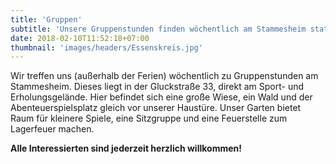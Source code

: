 ```yaml
---
title: 'Gruppen'
subtitle: 'Unsere Gruppenstunden finden wöchentlich am Stammesheim statt'
date: 2018-02-10T11:52:18+07:00
thumbnail: 'images/headers/Essenskreis.jpg'
---
```


Wir treffen uns (außerhalb der Ferien) wöchentlich zu Gruppenstunden am Stammesheim.
Dieses liegt in der Gluckstraße 33, direkt am Sport- und Erholungsgelände.
Hier befindet sich eine große Wiese, ein Wald und der Abenteuerspielsplatz gleich vor unserer Haustüre.
Unser Garten bietet Raum für kleinere Spiele, eine Sitzgruppe und eine Feuerstelle zum Lagerfeuer machen.

**Alle Interessierten sind jederzeit herzlich willkommen!**

